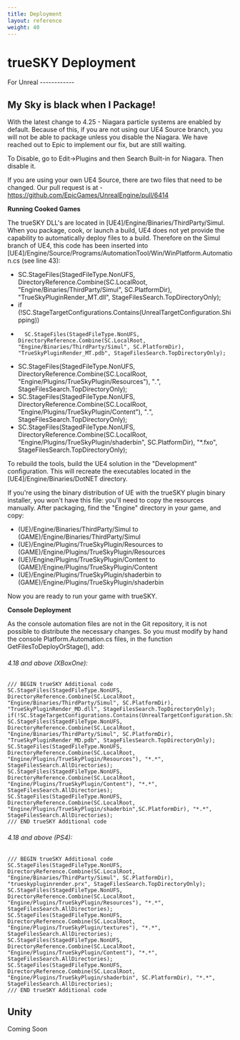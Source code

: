 ```yaml
---
title: Deployment
layout: reference
weight: 40
---
```





trueSKY Deployment
========

<div class="ue4-specific">
For Unreal
------------

My Sky is black when I Package!
---------------------------------
With the latest change to 4.25 - Niagara particle systems are enabled by default. Because of this, if you are not using our UE4 Source branch, you will not be able to package unless you disable the Niagara. We have reached out to Epic to implement our fix, but are still waiting. 

To Disable, go to Edit->Plugins and then Search Built-in for Niagara. Then disable it. 

If you are using your own UE4 Source, there are two files that need to be changed. Our pull request is at - https://github.com/EpicGames/UnrealEngine/pull/6414


**Running Cooked Games**

The trueSKY DLL's are  located in [UE4]/Engine/Binaries/ThirdParty/Simul. When you package, cook, or launch a build, UE4 does not yet provide the capability to automatically deploy files to a build. Therefore on the Simul branch of UE4, this code has been inserted into [UE4]/Engine/Source/Programs/AutomationTool/Win/WinPlatform.Automation.cs (see line 43):



* SC.StageFiles(StagedFileType.NonUFS, DirectoryReference.Combine(SC.LocalRoot, "Engine/Binaries/ThirdParty/Simul", SC.PlatformDir), "TrueSkyPluginRender_MT.dll", StageFilesSearch.TopDirectoryOnly);        
* if (!SC.StageTargetConfigurations.Contains(UnrealTargetConfiguration.Shipping))
*       SC.StageFiles(StagedFileType.NonUFS, DirectoryReference.Combine(SC.LocalRoot, "Engine/Binaries/ThirdParty/Simul", SC.PlatformDir), "TrueSkyPluginRender_MT.pdb", StageFilesSearch.TopDirectoryOnly);
* SC.StageFiles(StagedFileType.NonUFS, DirectoryReference.Combine(SC.LocalRoot, "Engine/Plugins/TrueSkyPlugin/Resources"), "*.*", StageFilesSearch.TopDirectoryOnly);
* SC.StageFiles(StagedFileType.NonUFS, DirectoryReference.Combine(SC.LocalRoot, "Engine/Plugins/TrueSkyPlugin/Content"), "*.*", StageFilesSearch.TopDirectoryOnly);
* SC.StageFiles(StagedFileType.NonUFS, DirectoryReference.Combine(SC.LocalRoot, "Engine/Plugins/TrueSkyPlugin/shaderbin", SC.PlatformDir), "*.fxo", StageFilesSearch.TopDirectoryOnly);



To rebuild the tools, build the UE4 solution in the "Development" configuration. This will recreate the executables located in the [UE4]/Engine/Binaries/DotNET directory.

If you're using the binary distribution of UE with the trueSKY plugin binary installer, you won't have this file: you'll need to copy the resources manually. After packaging, find the "Engine" directory in your game, and copy:


* (UE)/Engine/Binaries/ThirdParty/Simul to (GAME)/Engine/Binaries/ThirdParty/Simul
* (UE)/Engine/Plugins/TrueSkyPlugin/Resources to (GAME)/Engine/Plugins/TrueSkyPlugin/Resources
* (UE)/Engine/Plugins/TrueSkyPlugin/Content to (GAME)/Engine/Plugins/TrueSkyPlugin/Content
* (UE)/Engine/Plugins/TrueSkyPlugin/shaderbin to (GAME)/Engine/Plugins/TrueSkyPlugin/shaderbin

Now you are ready to run your game with trueSKY.


**Console Deployment**

As the console automation files are not in the Git repository, it is not possible to distribute the necessary changes. So you must modify by hand the console Platform.Automation.cs files, in the function GetFilesToDeployOrStage(), add:

###### 4.18 and above (XBoxOne):
~~~~~~~~~~~~~~~~~~~~~~~
/// BEGIN trueSKY Additional code
SC.StageFiles(StagedFileType.NonUFS, DirectoryReference.Combine(SC.LocalRoot, "Engine/Binaries/ThirdParty/Simul", SC.PlatformDir), "TrueSkyPluginRender_MD.dll", StageFilesSearch.TopDirectoryOnly);
if(!SC.StageTargetConfigurations.Contains(UnrealTargetConfiguration.Shipping))
SC.StageFiles(StagedFileType.NonUFS, DirectoryReference.Combine(SC.LocalRoot, "Engine/Binaries/ThirdParty/Simul", SC.PlatformDir), "TrueSkyPluginRender_MD.pdb", StageFilesSearch.TopDirectoryOnly);
SC.StageFiles(StagedFileType.NonUFS, DirectoryReference.Combine(SC.LocalRoot, "Engine/Plugins/TrueSkyPlugin/Resources"), "*.*", StageFilesSearch.AllDirectories);
SC.StageFiles(StagedFileType.NonUFS, DirectoryReference.Combine(SC.LocalRoot, "Engine/Plugins/TrueSkyPlugin/Content"), "*.*", StageFilesSearch.AllDirectories);
SC.StageFiles(StagedFileType.NonUFS, DirectoryReference.Combine(SC.LocalRoot, "Engine/Plugins/TrueSkyPlugin/shaderbin",SC.PlatformDir), "*.*", StageFilesSearch.AllDirectories);
/// END trueSKY Additional code         
~~~~~~~~~~~~~~~~~~~~~~~


###### 4.18 and above (PS4):
~~~~~~~~~~~~~~~~~~~~~~~
/// BEGIN trueSKY Additional code
SC.StageFiles(StagedFileType.NonUFS, DirectoryReference.Combine(SC.LocalRoot, "Engine/Binaries/ThirdParty/Simul", SC.PlatformDir), "trueskypluginrender.prx", StageFilesSearch.TopDirectoryOnly);
SC.StageFiles(StagedFileType.NonUFS, DirectoryReference.Combine(SC.LocalRoot, "Engine/Plugins/TrueSkyPlugin/Resources"), "*.*", StageFilesSearch.AllDirectories);
SC.StageFiles(StagedFileType.NonUFS, DirectoryReference.Combine(SC.LocalRoot, "Engine/Plugins/TrueSkyPlugin/textures"), "*.*", StageFilesSearch.AllDirectories);
SC.StageFiles(StagedFileType.NonUFS, DirectoryReference.Combine(SC.LocalRoot, "Engine/Plugins/TrueSkyPlugin/Content"), "*.*", StageFilesSearch.AllDirectories);
SC.StageFiles(StagedFileType.NonUFS, DirectoryReference.Combine(SC.LocalRoot, "Engine/Plugins/TrueSkyPlugin/shaderbin", SC.PlatformDir), "*.*", StageFilesSearch.AllDirectories);
/// END trueSKY Additional code
~~~~~~~~~~~~~~~~~~~~~~~
</div>

<div class="unity-specific">

Unity
----------

Coming Soon
</div>
